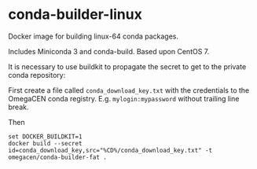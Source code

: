 # conda-builder-linux

Docker image for building linux-64 conda packages. 

Includes Miniconda 3 and conda-build. 
Based upon CentOS 7. 

It is necessary to use buildkit to propagate the secret to get to the private conda repository:

First create a file called `conda_download_key.txt` with the credentials to the OmegaCEN conda registry. E.g. `mylogin:mypassword` without trailing line break.

Then
````
set DOCKER_BUILDKIT=1
docker build --secret id=conda_download_key,src="%CD%/conda_download_key.txt" -t omegacen/conda-builder-fat .
````
